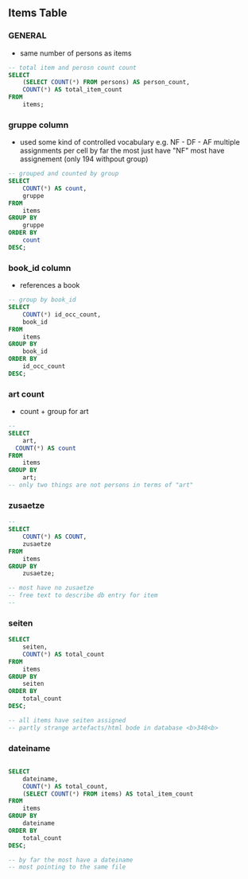 
## Items Table

### GENERAL

- same number of persons as items

```SQL
-- total item and perosn count count
SELECT
	(SELECT COUNT(*) FROM persons) AS person_count,
	COUNT(*) AS total_item_count
FROM
	items;

```


### gruppe column

- used some kind of controlled vocabulary
    e.g. NF - DF - AF
    multiple assignments per cell
    by far the most just have "NF"
    most have assignement (only 194 withpout group)
```SQL
-- grouped and counted by group 
SELECT
	COUNT(*) AS count,
	gruppe
FROM 
	items
GROUP BY 
	gruppe
ORDER BY 
	count
DESC;

```


### book_id column

- references a book

```SQL
-- group by book_id
SELECT 
	COUNT(*) id_occ_count,
	book_id
FROM
	items
GROUP BY
	book_id
ORDER BY 
	id_occ_count
DESC;

```


### art count

- count + group for art

```SQL
--
SELECT
	art,
  COUNT(*) AS count
FROM
	items
GROUP BY
	art;
-- only two things are not persons in terms of "art"


```

### zusaetze

```SQL
--
SELECT 
	COUNT(*) AS COUNT,
	zusaetze
FROM
	items
GROUP BY
	zusaetze;

-- most have no zusaetze 
-- free text to describe db entry for item
--  

```


### seiten

```SQL
SELECT 
	seiten,
	COUNT(*) AS total_count
FROM
	items
GROUP BY
	seiten
ORDER BY 
	total_count
DESC;

-- all items have seiten assigned
-- partly strange artefacts/html bode in database <b>348<b>

```


### dateiname

```SQL

SELECT 
	dateiname,
    COUNT(*) AS total_count,
    (SELECT COUNT(*) FROM items) AS total_item_count
FROM
	items
GROUP BY
	dateiname
ORDER BY 
	total_count
DESC;

-- by far the most have a dateiname
-- most pointing to the same file

```



### 